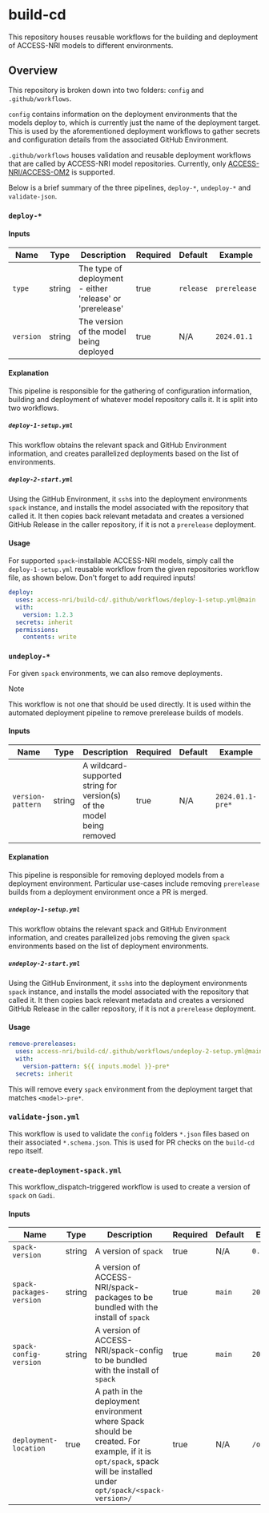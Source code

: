 # build-cd

This repository houses reusable workflows for the building and deployment of ACCESS-NRI models to different environments.

## Overview

This repository is broken down into two folders: `config` and `.github/workflows`.

`config` contains information on the deployment environments that the models deploy to, which is currently just the name of the deployment target. This is used by the aforementioned deployment workflows to gather secrets and configuration details from the associated GitHub Environment.

`.github/workflows` houses validation and reusable deployment workflows that are called by ACCESS-NRI model repositories. Currently, only [ACCESS-NRI/ACCESS-OM2](https://github.com/ACCESS-NRI/access-om2) is supported.

Below is a brief summary of the three pipelines, `deploy-*`, `undeploy-*` and `validate-json`.

### `deploy-*`

#### Inputs

| Name | Type | Description | Required | Default | Example |
| ---- | ---- | ----------- | -------- | ------- | ------- |
| `type` | string | The type of deployment - either 'release' or 'prerelease' | true | `release` | `prerelease` |
| `version` | string | The version of the model being deployed | true | N/A | `2024.01.1` |

#### Explanation

This pipeline is responsible for the gathering of configuration information, building and deployment of whatever model repository calls it. It is split into two workflows.

##### `deploy-1-setup.yml`

This workflow obtains the relevant spack and GitHub Environment information, and creates parallelized deployments based on the list of environments.

##### `deploy-2-start.yml`

Using the GitHub Environment, it `ssh`s into the deployment environments `spack` instance, and installs the model associated with the repository that called it. It then copies back relevant metadata and creates a versioned GitHub Release in the caller repository, if it is not a `prerelease` deployment.

#### Usage

For supported `spack`-installable ACCESS-NRI models, simply call the `deploy-1-setup.yml` reusable workflow from the given repositories workflow file, as shown below. Don't forget to add required inputs!

```yml
deploy:
  uses: access-nri/build-cd/.github/workflows/deploy-1-setup.yml@main
  with:
    version: 1.2.3
  secrets: inherit
  permissions:
    contents: write
```

### `undeploy-*`

For given `spack` environments, we can also remove deployments.

> [!NOTE]
> This workflow is not one that should be used directly. It is used within the automated deployment pipeline to remove prerelease builds of models.

#### Inputs

| Name | Type | Description | Required | Default | Example |
| ---- | ---- | ----------- | -------- | ------- | ------- |
| `version-pattern` | string | A wildcard-supported string for version(s) of the model being removed | true | N/A | `2024.01.1-pre*` |

#### Explanation

This pipeline is responsible for removing deployed models from a deployment environment. Particular use-cases include removing `prerelease` builds from a deployment environment once a PR is merged.

##### `undeploy-1-setup.yml`

This workflow obtains the relevant spack and GitHub Environment information, and creates parallelized jobs removing the given `spack` environments based on the list of deployment environments.

##### `undeploy-2-start.yml`

Using the GitHub Environment, it `ssh`s into the deployment environments `spack` instance, and installs the model associated with the repository that called it. It then copies back relevant metadata and creates a versioned GitHub Release in the caller repository, if it is not a `prerelease` deployment.

#### Usage

```yml
remove-prereleases:
  uses: access-nri/build-cd/.github/workflows/undeploy-2-setup.yml@main
  with:
    version-pattern: ${{ inputs.model }}-pre*
  secrets: inherit
```

This will remove every `spack` environment from the deployment target that matches `<model>-pre*`.

### `validate-json.yml`

This workflow is used to validate the `config` folders `*.json` files based on their associated `*.schema.json`. This is used for PR checks on the `build-cd` repo itself.

### `create-deployment-spack.yml`

This workflow_dispatch-triggered workflow is used to create a version of `spack` on `Gadi`.

#### Inputs

| Name | Type | Description | Required | Default | Example |
| ---- | ---- | ----------- | -------- | ------- | ------- |
| `spack-version` | string | A version of `spack` | true | N/A | `0.20` |
| `spack-packages-version` | string | A version of ACCESS-NRI/spack-packages to be bundled with the install of `spack` | true | `main` | `2023.11.12` |
| `spack-config-version` | string | A version of ACCESS-NRI/spack-config to be bundled with the install of `spack` | true | `main` | `2024.01.01` |
| `deployment-location` | true | A path in the deployment environment where Spack should be created. For example, if it is `opt/spack`, spack will be installed under `opt/spack/<spack-version>/` | true | N/A | `/opt/spack` |
